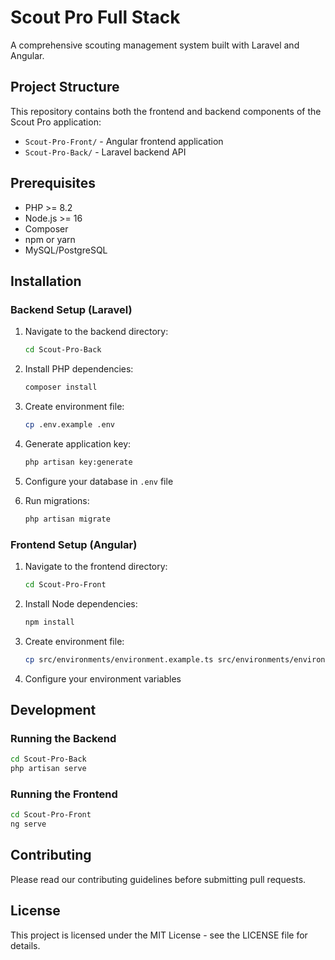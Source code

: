 # Scout Pro Full Stack

A comprehensive scouting management system built with Laravel and Angular.

## Project Structure

This repository contains both the frontend and backend components of the Scout Pro application:

- `Scout-Pro-Front/` - Angular frontend application
- `Scout-Pro-Back/` - Laravel backend API

## Prerequisites

- PHP >= 8.2
- Node.js >= 16
- Composer
- npm or yarn
- MySQL/PostgreSQL

## Installation

### Backend Setup (Laravel)

1. Navigate to the backend directory:
   ```bash
   cd Scout-Pro-Back
   ```

2. Install PHP dependencies:
   ```bash
   composer install
   ```

3. Create environment file:
   ```bash
   cp .env.example .env
   ```

4. Generate application key:
   ```bash
   php artisan key:generate
   ```

5. Configure your database in `.env` file

6. Run migrations:
   ```bash
   php artisan migrate
   ```

### Frontend Setup (Angular)

1. Navigate to the frontend directory:
   ```bash
   cd Scout-Pro-Front
   ```

2. Install Node dependencies:
   ```bash
   npm install
   ```

3. Create environment file:
   ```bash
   cp src/environments/environment.example.ts src/environments/environment.ts
   ```

4. Configure your environment variables

## Development

### Running the Backend

```bash
cd Scout-Pro-Back
php artisan serve
```

### Running the Frontend

```bash
cd Scout-Pro-Front
ng serve
```

## Contributing

Please read our contributing guidelines before submitting pull requests.

## License

This project is licensed under the MIT License - see the LICENSE file for details. 